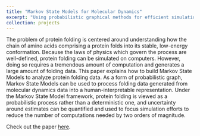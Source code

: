 ```yaml
---
title: "Markov State Models for Molecular Dynamics"
excerpt: "Using probabilistic graphical methods for efficient simulation of the protein folding process"
collection: projects
---
```


The problem of protein folding is centered around understanding how the chain
of amino acids comprising a protein folds into its stable, low-energy conformation. Because the laws of physics which govern the process are well-defined,
protein folding can be simulated on computers. However, doing so requires a
tremendous amount of computation and generates a large amount of folding
data.
This paper explains how to build Markov State Models to analyze protein
folding data. As a form of probabilistic graph, Markov State Models can be
used to process folding data generated from molecular dynamics data into a
human-interpretable representation. Under the Markov State Model framework,
protein folding is viewed as a probabilistic process rather than a deterministic
one, and uncertainty around estimates can be quantified and used to focus
simulation efforts to reduce the number of computations needed by two orders
of magnitude.

Check out the paper [here](../../files/markov_state_models_for_protein_folding.pdf). 